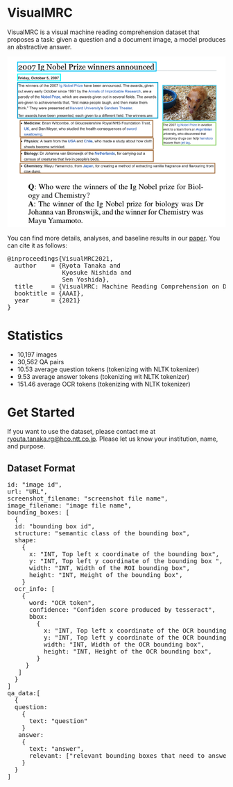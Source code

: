 # VisualMRC
VisualMRC is a visual machine reading comprehension dataset that proposes a task: given a question and a document image, a model produces an abstractive answer.

![Figure 1 from paper](figure1.png)

You can find more details, analyses, and baseline results in our [paper](http://arxiv.org/abs/2101.11272 "VisualMRC: Machine Reading Comprehension on Document Images
"). You can cite it as follows:
<pre>
@inproceedings{VisualMRC2021,
  author    = {Ryota Tanaka and
               Kyosuke Nishida and
               Sen Yoshida},
  title     = {VisualMRC: Machine Reading Comprehension on Document Images},
  booktitle = {AAAI},
  year      = {2021}
}
</pre>

# Statistics
- 10,197 images
- 30,562 QA pairs
- 10.53 average question tokens (tokenizing with NLTK tokenizer)
- 9.53 average answer tokens (tokenizing wit NLTK tokenizer) 
- 151.46 average OCR tokens (tokenizing with NLTK tokenizer)

# Get Started
If you want to use the dataset, please contact me at ryouta.tanaka.rg@hco.ntt.co.jp. 
Please let us know your institution, name, and purpose.

## Dataset Format
<pre>
id: "image id",
url: "URL",
screenshot_filename: "screenshot file name",
image_filename: "image file name",
bounding_boxes: [
  {
  id: "bounding box id",
  structure: "semantic class of the bounding box",
  shape:
    {
      x: "INT, Top left x coordinate of the bounding box",
      y: "INT, Top left y coordinate of the bounding box ",
      width: "INT, Width of the ROI bounding box",
      height: "INT, Height of the bounding box",
    }
  ocr_info: [
    {
      word: "OCR token",
      confidence: "Confiden score produced by tesseract",
      bbox: 
        {
          x: "INT, Top left x coordinate of the OCR bounding box",
          y: "INT, Top left y coordinate of the OCR bounding box ",
          width: "INT, Width of the OCR bounding box",
          height: "INT, Height of the OCR bounding box",
        }
     }
   ]
  }
]
qa_data:[
  {
  question:
    {
      text: "question"
    }
   answer:
    {
      text: "answer",
      relevant: ["relevant bounding boxes that need to answer the question"]
    }
  }
]
</pre>




